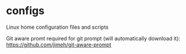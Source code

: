 configs
=======

Linux home configuration files and scripts

Git aware promt required for git prompt (will automatically download it):
https://github.com/jimeh/git-aware-prompt
